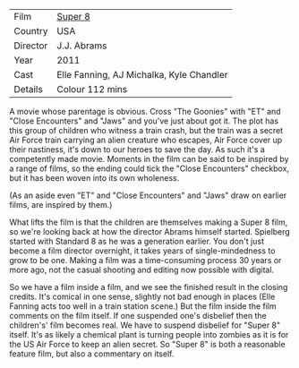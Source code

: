 | | |
|-|-|
Film|[Super 8](https://www.imdb.com/title/tt1650062/)
Country|USA
Director|J.J. Abrams
Year|2011
Cast|Elle Fanning, AJ Michalka, Kyle Chandler
Details|Colour 112 mins

A movie whose
parentage is obvious.  Cross "The Goonies" with "ET" and "Close Encounters"
and "Jaws" and you've just about got it.  The plot has this group of
children who witness a train crash, but the train was a secret Air
Force train carrying an alien creature who escapes, Air Force cover up
their nastiness, it's down to our heroes to save the day.  As such it's
a competently made movie.  Moments in the film can be said to be
inspired by a range of films, so the ending could tick the "Close Encounters"
checkbox, but it has been woven into its own wholeness.

(As an aside even "ET" and "Close Encounters" and "Jaws" draw on
earlier films, are inspired by them.)

What lifts the film is that the children are themselves making a Super 8 film,
so we're looking back at how the director Abrams himself started.  Spielberg
started with Standard 8 as he was a generation earlier.  You don't just become
a film director overnight,
it takes years of single-mindedness to grow to be one.  Making a film was
a time-consuming process 30 years or more ago, not the casual shooting
and editing now possible with digital.

So we have a film inside a film, and we see the finished result in the
closing credits.  It's comical in one sense, slightly not bad enough in places
(Elle Fanning acts too well in a train station scene.)  But the film
inside the film comments on the film itself.  If one suspended one's disbelief
then the children's' film becomes real.  We have to suspend disbelief for
"Super 8" itself.  It's as likely a chemical plant is turning people
into zombies as it is for the US Air Force to keep an alien secret.
So "Super 8" is both a reasonable feature film, but also a
commentary on itself.